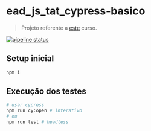# ead_js_tat_cypress-basico

> Projeto referente a [este](https://www.udemy.com/course/testes-automatizados-com-cypress-basico) curso.

<!-- CI/C > Jobs > Status -->
[![pipeline status](https://gitlab.com/nenitf/ead_js_tat_cypress-basico/badges/main/pipeline.svg)](https://gitlab.com/nenitf/ead_js_tat_cypress-basico/commits/main)

## Setup inicial

```sh
npm i
```

## Execução dos testes

```sh
# usar cypress
npm run cy:open # interativo
# ou
npm run test # headless
```
